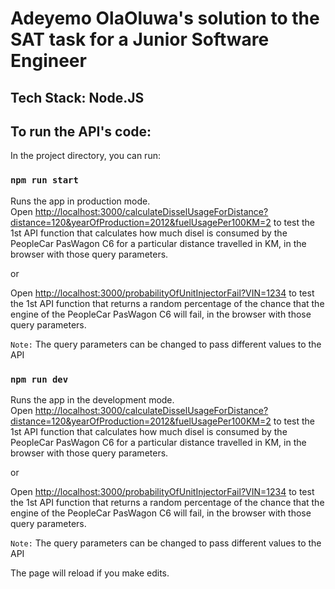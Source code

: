 # Adeyemo OlaOluwa's solution to the SAT task for a Junior Software Engineer
## Tech Stack: Node.JS

## To run the API's code:

In the project directory, you can run:

### `npm run start`

Runs the app in production mode.\
Open [http://localhost:3000/calculateDisselUsageForDistance?distance=120&yearOfProduction=2012&fuelUsagePer100KM=2](http://localhost:3000/calculateDisselUsageForDistance?distance=120&yearOfProduction=2012&fuelUsagePer100KM=2) to test the 1st API function that calculates how much disel is consumed by the PeopleCar PasWagon C6 for a particular distance travelled in KM, in the browser with those query parameters.

or

Open [http://localhost:3000/probabilityOfUnitInjectorFail?VIN=1234](http://localhost:3000/probabilityOfUnitInjectorFail?VIN=1234) to test the 1st API function that returns a random percentage of the chance that the engine of the PeopleCar PasWagon C6 will fail, in the browser with those query parameters.

`Note:` The query parameters can be changed to pass different values to the API 

### `npm run dev`

Runs the app in the development mode.\
Open [http://localhost:3000/calculateDisselUsageForDistance?distance=120&yearOfProduction=2012&fuelUsagePer100KM=2](http://localhost:3000/calculateDisselUsageForDistance?distance=120&yearOfProduction=2012&fuelUsagePer100KM=2) to test the 1st API function that calculates how much disel is consumed by the PeopleCar PasWagon C6 for a particular distance travelled in KM, in the browser with those query parameters.

or

Open [http://localhost:3000/probabilityOfUnitInjectorFail?VIN=1234](http://localhost:3000/probabilityOfUnitInjectorFail?VIN=1234) to test the 1st API function that returns a random percentage of the chance that the engine of the PeopleCar PasWagon C6 will fail, in the browser with those query parameters.

`Note:` The query parameters can be changed to pass different values to the API 

The page will reload if you make edits.